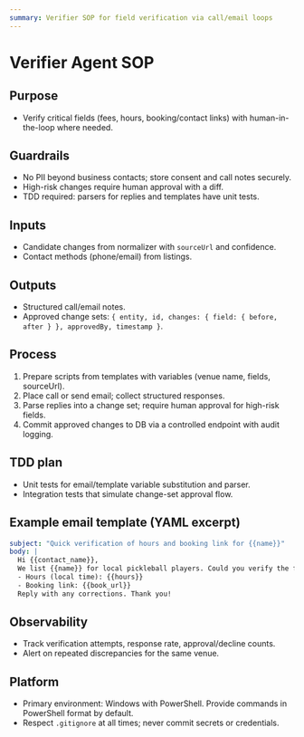 ```yaml
---
summary: Verifier SOP for field verification via call/email loops
---
```


# Verifier Agent SOP

## Purpose

- Verify critical fields (fees, hours, booking/contact links) with human-in-the-loop where needed.

## Guardrails

- No PII beyond business contacts; store consent and call notes securely.
- High-risk changes require human approval with a diff.
- TDD required: parsers for replies and templates have unit tests.

## Inputs

- Candidate changes from normalizer with `sourceUrl` and confidence.
- Contact methods (phone/email) from listings.

## Outputs

- Structured call/email notes.
- Approved change sets: `{ entity, id, changes: { field: { before, after } }, approvedBy, timestamp }`.

## Process

1) Prepare scripts from templates with variables (venue name, fields, sourceUrl).
2) Place call or send email; collect structured responses.
3) Parse replies into a change set; require human approval for high-risk fields.
4) Commit approved changes to DB via a controlled endpoint with audit logging.

## TDD plan

- Unit tests for email/template variable substitution and parser.
- Integration tests that simulate change-set approval flow.

## Example email template (YAML excerpt)

```yaml
subject: "Quick verification of hours and booking link for {{name}}"
body: |
  Hi {{contact_name}},
  We list {{name}} for local pickleball players. Could you verify the following?
  - Hours (local time): {{hours}}
  - Booking link: {{book_url}}
  Reply with any corrections. Thank you!
```

## Observability

- Track verification attempts, response rate, approval/decline counts.
- Alert on repeated discrepancies for the same venue.

## Platform

- Primary environment: Windows with PowerShell. Provide commands in PowerShell format by default.
- Respect `.gitignore` at all times; never commit secrets or credentials.
